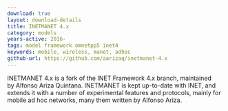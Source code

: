 ```yaml
---
download: true
layout: download-details
title: INETMANET 4.x
category: models
years-active: 2016-
tags: model framework omnetpp5 inet4
keywords: mobile, wireless, manet, adhoc
github-url: https://github.com/aarizaq/inetmanet-4.x
---
```


INETMANET 4.x is a fork of the INET Framework 4.x branch, maintained by Alfonso
Ariza Quintana. INETMANET is kept up-to-date with INET, and extends it
with a number of experimental features and protocols, mainly for mobile
ad hoc networks, many them written by Alfonso Ariza.
